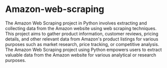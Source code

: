 # Amazon-web-scraping
The Amazon Web Scraping project in Python involves extracting and collecting data from the Amazon website using web scraping techniques. This project aims to gather product information, customer reviews, pricing details, and other relevant data from Amazon's product listings for various purposes such as market research, price tracking, or competitive analysis. The Amazon Web Scraping project using Python empowers users to extract valuable data from the Amazon website for various analytical or research purposes.
